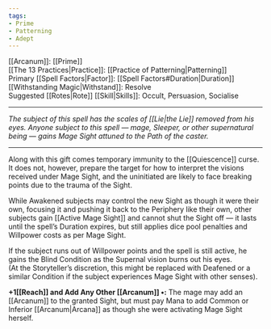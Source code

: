 ```yaml
---
tags:
- Prime
- Patterning
- Adept
---
```


[[Arcanum]]: [[Prime]]\
[[The 13 Practices|Practice]]: [[Practice of Patterning|Patterning]]\
Primary [[Spell Factors|Factor]]: [[Spell Factors#Duration|Duration]]\
[[Withstanding Magic|Withstand]]: Resolve\
Suggested [[Rotes|Rote]] [[Skill|Skills]]: Occult, Persuasion, Socialise

---

_The subject of this spell has the scales of [[Lie|the Lie]] removed from his eyes. Anyone subject to this spell — mage, Sleeper, or other supernatural being — gains Mage Sight attuned to the Path of the caster._

---

Along with this gift comes temporary immunity to the [[Quiescence]] curse.\
It does not, however, prepare the target for how to interpret the visions received under Mage Sight, and the uninitiated are likely to face breaking points due to the trauma of the Sight.

While Awakened subjects may control the new Sight as though it were their own, focusing it and pushing it back to the Periphery like their own, other subjects gain [[Active Mage Sight]] and cannot shut the Sight off — it lasts until the spell’s Duration expires, but still applies dice pool penalties and Willpower costs as per Mage Sight.

If the subject runs out of Willpower points and the spell is still active, he gains the Blind Condition as the Supernal vision burns out his eyes.\
(At the Storyteller’s discretion, this might be replaced with Deafened or a similar Condition if the subject experiences Mage Sight with other senses).

**+1[[Reach]] and Add Any Other [[Arcanum]] •:** The mage may add an [[Arcanum]] to the granted Sight, but must pay Mana to add Common or Inferior [[Arcanum|Arcana]] as though she were activating Mage Sight herself.